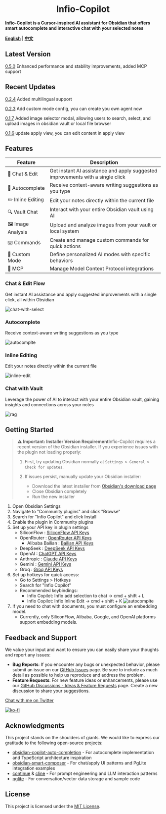 <h1 align="center">Infio-Copilot</h1>

**Infio-Copilot is a Cursor-inspired AI assistant for Obsidian that offers smart autocomplete and interactive chat with your selected notes**

<a href="README.md" target="_blank"><b>English</b></a>  |  <a href="README_zh-CN.md" target="_blank"><b>中文</b></a>

## Latest Version
[0.5.0](https://github.com/infiolab/infio-copilot/releases/tag/0.5.0) Enhanced performance and stability improvements, added MCP support

## Recent Updates
[0.2.4](https://github.com/infiolab/infio-copilot/releases/tag/0.2.4) Added multilingual support

[0.2.3](https://github.com/infiolab/infio-copilot/releases/tag/0.2.3) Add custom mode config, you can create you own agent now

[0.1.7](https://github.com/infiolab/infio-copilot/releases/tag/0.1.7) Added image selector modal, allowing users to search, select, and upload images in obsidian vault or local file browser

[0.1.6](https://github.com/infiolab/infio-copilot/releases/tag/0.1.6) update apply view, you can edit content in apply view

## Features

| Feature | Description |
|---------|-------------|
| 💬 Chat & Edit | Get instant AI assistance and apply suggested improvements with a single click |
| 📝 Autocomplete | Receive context-aware writing suggestions as you type |
| ✏️ Inline Editing | Edit your notes directly within the current file |
| 🔍 Vault Chat | Interact with your entire Obsidian vault using AI |
| 🖼️ Image Analysis | Upload and analyze images from your vault or local system |
| ⌨️ Commands | Create and manage custom commands for quick actions |
| 🎯 Custom Mode | Define personalized AI modes with specific behaviors |
| 🔌 MCP | Manage Model Context Protocol integrations |

### Chat & Edit Flow

Get instant AI assistance and apply suggested improvements with a single click, all within Obsidian

![chat-with-select](asserts/chat-with-select.gif)

### Autocomplete

Receive context-aware writing suggestions as you type

![autocomplte](asserts/autocomplete.gif)

### Inline Editing

Edit your notes directly within the current file

![inline-edit](asserts/edit-inline.gif)

### Chat with Vault

Leverage the power of AI to interact with your entire Obsidian vault, gaining insights and connections across your notes

![rag](asserts/rag.gif)

## Getting Started
> **⚠️ Important: Installer Version Requirement**Infio-Copilot requires a recent version of the Obsidian installer. If you experience issues with the plugin not loading properly:
>
> 1. First, try updating Obsidian normally at `Settings > General > Check for updates`.
> 2. If issues persist, manually update your Obsidian installer:
>
>    - Download the latest installer from [Obsidian&#39;s download page](https://obsidian.md/download)
>    - Close Obsidian completely
>    - Run the new installer

1. Open Obsidian Settings
2. Navigate to "Community plugins" and click "Browse"
3. Search for "Infio Copilot" and click Install
4. Enable the plugin in Community plugins
5. Set up your API key in plugin settings
   - SiliconFlow : [SiliconFlow API Keys](https://cloud.siliconflow.cn/account/ak)
   - OpenRouter : [OpenRouter API Keys](https://openrouter.ai/settings/keys)
	 - Alibaba Bailian : [Bailian API Keys](https://help.aliyun.com/zh/dashscope/developer-reference/activate-dashscope-and-create-an-api-key)
   - DeepSeek : [DeepSeek API Keys](https://platform.deepseek.com/api_keys/)
   - OpenAI : [ChatGPT API Keys](https://platform.openai.com/api-keys)
   - Anthropic : [Claude API Keys](https://console.anthropic.com/settings/keys)
   - Gemini : [Gemini API Keys](https://aistudio.google.com/apikey)
   - Groq : [Groq API Keys](https://console.groq.com/keys)
6. Set up hotkeys for quick access:
   - Go to Settings > Hotkeys
   - Search for "Infio Copilot"
   - Recommended keybindings:
     * Infio Copilot: Infio add selection to chat -> cmd + shift + L
     * Infio Copilot: Infio Inline Edit -> cmd + shift + K
![autocomplte](asserts/doc-set-hotkey.png)
7. If you need to chat with documents, you must configure an embedding model.
   - Currently, only SiliconFlow, Alibaba, Google, and OpenAI platforms support embedding models.

## Feedback and Support
We value your input and want to ensure you can easily share your thoughts and report any issues:

- **Bug Reports**: If you encounter any bugs or unexpected behavior, please submit an issue on our [GitHub Issues](https://github.com/infiolab/infio-copilot/issues) page. Be sure to include as much detail as possible to help us reproduce and address the problem.
- **Feature Requests**: For new feature ideas or enhancements, please use our [GitHub Discussions - Ideas & Feature Requests](https://github.com/infiolab/infio-copilot/discussions/categories/ideas) page. Create a new discussion to share your suggestions.

[Chat with me on Twitter](https://x.com/buyiyouxi)

[![ko-fi](https://ko-fi.com/img/githubbutton_sm.svg)](https://ko-fi.com/felixduan)

## Acknowledgments

This project stands on the shoulders of giants. We would like to express our gratitude to the following open-source projects:

- [obsidian-copilot-auto-completion](https://github.com/j0rd1smit/obsidian-copilot-auto-completion) - For autocomplete implementation and TypeScript architecture inspiration
- [obsidian-smart-composer](https://github.com/glowingjade/obsidian-smart-composer) - For chat/apply UI patterns and PgLite integration examples
- [continue](https://github.com/continuedev/continue) & [cline](https://github.com/cline/cline) - For prompt engineering and LLM interaction patterns
- [pglite](https://github.com/electric-sql/pglite) - For conversation/vector data storage and sample code

## License

This project is licensed under the [MIT License](LICENSE).
